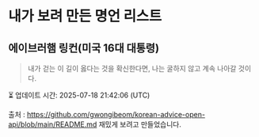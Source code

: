 # 내가 보려 만든 명언 리스트

##  에이브러햄 링컨(미국 16대 대통령)
> 내가 걷는 이 길이 옳다는 것을 확신한다면, 나는 굴하지 않고 계속 나아갈 것이다.


⏳ 업데이트 시간: 2025-07-18 21:42:06 (UTC)

출처 : https://github.com/gwongibeom/korean-advice-open-api/blob/main/README.md
재밌게 보려고 만들었습니다.

